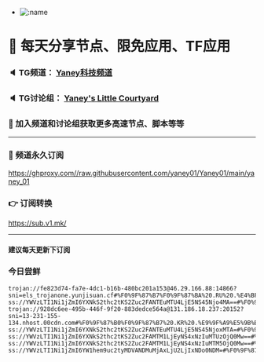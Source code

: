 +   ![:name](https://count.getloli.com/get/@yaney01?theme=gelbooru-h)

# 🚀 每天分享节点、限免应用、TF应用
### 🔈 TG频道： [Yaney科技频道](https://t.me/yaney_01) 
### 🔈 TG讨论组： [Yaney's Little Courtyard](https://t.me/+caB8IkK7JvMzM2I1)
### 🔔 加入频道和讨论组获取更多高速节点、脚本等等  
***
### 🔗  频道永久订阅
   https://ghproxy.com//raw.githubusercontent.com/yaney01/Yaney01/main/yaney_01
### 👉  订阅转换
   https://sub.v1.mk/
***
#### 建议每天更新下订阅

### 今日尝鲜

```
trojan://fe823d74-fa7e-4dc1-b16b-480bc201a153@46.29.166.88:14866?sni=els_trojanone.yunjisuan.cf#%F0%9F%87%B7%F0%9F%87%BA%20.RU%20.%E4%BF%84%E7%BD%97%E6%96%AF%E8%81%94%E9%82%A6%20.1
ss://YWVzLTI1Ni1jZmI6YXNkS2thc2tKS2Zuc2FANTEuMTU4LjE5NS45Njo4MA==#%F0%9F%87%AB%F0%9F%87%B7%20.FR%20.%E6%B3%95%E5%9B%BD%20.2
trojan://928dc6ee-495b-446f-9f20-883dedce564a@131.186.18.237:20152?sni=13-231-155-134.nhost.00cdn.com#%F0%9F%87%B0%F0%9F%87%B7%20.KR%20.%E9%9F%A9%E5%9B%BD%20.3
ss://YWVzLTI1Ni1jZmI6YXNkS2thc2tKS2Zuc2FANTEuMTU4LjE5NS45NjoxMTA=#%F0%9F%87%AB%F0%9F%87%B7%20.FR%20.%E6%B3%95%E5%9B%BD%20.4
ss://YWVzLTI1Ni1jZmI6YXNkS2thc2tKS2Zuc2FAMTM1LjEyNS4xNzIuMTUzOjQ0Mw==#%F0%9F%87%AB%F0%9F%87%B7%20.FR%20.%E6%B3%95%E5%9B%BD%20.5
ss://YWVzLTI1Ni1jZmI6YXNkS2thc2tKS2Zuc2FAMTM1LjEyNS4xNzIuMTM5OjQ0Mw==#%F0%9F%87%AB%F0%9F%87%B7%20.FR%20.%E6%B3%95%E5%9B%BD%20.6
ss://YWVzLTI1Ni1jZmI6YW1hem9uc2tyMDVANDMuMjAxLjU2LjIxNDo0NDM=#%F0%9F%87%B0%F0%9F%87%B7%20.KR%20.%E9%9F%A9%E5%9B%BD%20.7
